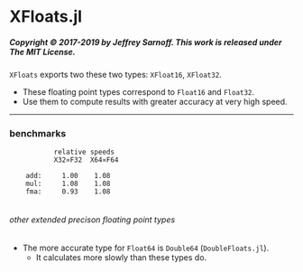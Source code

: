 # XFloats.jl

##### Copyright © 2017-2019 by Jeffrey Sarnoff. This work is released under The MIT License.

`XFloats` exports two these two types: `XFloat16`, `XFloat32`.
- These floating point types correspond to `Float16` and `Float32`.
- Use them to compute results with greater accuracy at very high speed.

     
----



### benchmarks

```
           relative speeds
           X32∝F32  X64∝F64

    add:     1.00    1.08
    mul:     1.08    1.08
    fma:     0.93    1.08


```


###### other extended precison floating point types

- The more accurate type for `Float64` is `Double64` (`DoubleFloats.jl`).
    -  It calculates more slowly than these types do.
    
